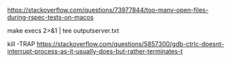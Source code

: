 https://stackoverflow.com/questions/73977844/too-many-open-files-during-rspec-tests-on-macos

make execs 2>&1 | tee outputserver.txt

kill -TRAP <pid>
https://stackoverflow.com/questions/5857300/gdb-ctrlc-doesnt-interrupt-process-as-it-usually-does-but-rather-terminates-t
